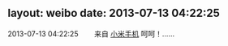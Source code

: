 layout: weibo
date: 2013-07-13 04:22:25
---
<meta name="referrer" content="no-referrer" />

2013-07-13 04:22:25  &nbsp;&nbsp;&nbsp;&nbsp;&nbsp;&nbsp; 来自 <a href="http://app.weibo.com/t/feed/22zMnn" rel="nofollow">小米手机</a>
呵呵！…… ​​​

